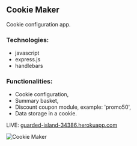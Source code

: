 ## Cookie Maker
Cookie configuration app.

### Technologies:
* javascript
* express.js
* handlebars

### Functionalities:
* Cookie configuration,
* Summary basket,
* Discount coupon module, example: 'promo50',
* Data storage in a cookie.

LIVE: [guarded-island-34386.herokuapp.com](https://guarded-island-34386.herokuapp.com/ "Cookie Maker")

![Cookie Maker](https://i.imgur.com/AwRSDBL.jpg)

